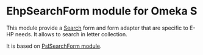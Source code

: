 # EhpSearchForm module for Omeka S

This module provide a [Search](https://github.com/biblibre/omeka-s-module-Search)
form and form adapter that are specific to E-HP needs. It allows to search in
letter collection.

It is based on [PslSearchForm module](https://github.com/biblibre/omeka-s-module-PslSearchForm).
